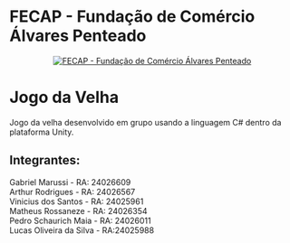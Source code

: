 # FECAP - Fundação de Comércio Álvares Penteado

<p align="center">
<a href= "https://www.fecap.br/"><img src="https://encrypted-tbn0.gstatic.com/images?q=tbn:ANd9GcRhZPrRa89Kma0ZZogxm0pi-tCn_TLKeHGVxywp-LXAFGR3B1DPouAJYHgKZGV0XTEf4AE&usqp=CAU" alt="FECAP - Fundação de Comércio Álvares Penteado" border="0"></a>
</p>

# Jogo da Velha
Jogo da velha desenvolvido em grupo usando a linguagem C# dentro da plataforma Unity.

## Integrantes:
Gabriel Marussi - RA: 24026609<br>
Arthur Rodrigues - RA: 24026567<br>
Vinicius dos Santos - RA: 24025961<br> 
Matheus Rossaneze - RA: 24026354<br>
Pedro Schaurich Maia - RA: 24026011<br>
Lucas Oliveira da Silva - RA:24025988
